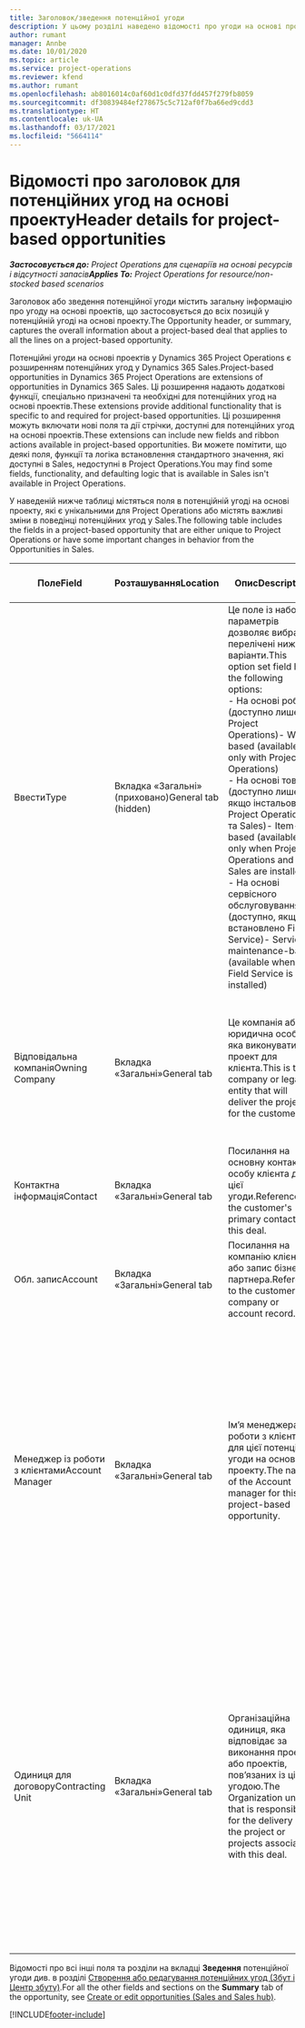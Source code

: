 ```yaml
---
title: Заголовок/зведення потенційної угоди
description: У цьому розділі наведено відомості про угоди на основі проектів, а також позиції потенційної угоди на основі проектів.
author: rumant
manager: Annbe
ms.date: 10/01/2020
ms.topic: article
ms.service: project-operations
ms.reviewer: kfend
ms.author: rumant
ms.openlocfilehash: ab8016014c0af60d1c0dfd37fdd457f279fb8059
ms.sourcegitcommit: df30839484ef278675c5c712af0f7ba66ed9cdd3
ms.translationtype: HT
ms.contentlocale: uk-UA
ms.lasthandoff: 03/17/2021
ms.locfileid: "5664114"
---
```

# <a name="header-details-for-project-based-opportunities"></a><span data-ttu-id="6ff5f-103">Відомості про заголовок для потенційних угод на основі проекту</span><span class="sxs-lookup"><span data-stu-id="6ff5f-103">Header details for project-based opportunities</span></span>

<span data-ttu-id="6ff5f-104">_**Застосовується до:** Project Operations для сценаріїв на основі ресурсів і відсутності запасів_</span><span class="sxs-lookup"><span data-stu-id="6ff5f-104">_**Applies To:** Project Operations for resource/non-stocked based scenarios_</span></span>


<span data-ttu-id="6ff5f-105">Заголовок або зведення потенційної угоди містить загальну інформацію про угоду на основі проектів, що застосовується до всіх позицій у потенційній угоді на основі проекту.</span><span class="sxs-lookup"><span data-stu-id="6ff5f-105">The Opportunity header, or summary, captures the overall information about a project-based deal that applies to all the lines on a project-based opportunity.</span></span>

<span data-ttu-id="6ff5f-106">Потенційні угоди на основі проектів у Dynamics 365 Project Operations є розширенням потенційних угод у Dynamics 365 Sales.</span><span class="sxs-lookup"><span data-stu-id="6ff5f-106">Project-based opportunities in Dynamics 365 Project Operations are extensions of opportunities in Dynamics 365 Sales.</span></span> <span data-ttu-id="6ff5f-107">Ці розширення надають додаткові функції, спеціально призначені та необхідні для потенційних угод на основі проектів.</span><span class="sxs-lookup"><span data-stu-id="6ff5f-107">These extensions provide additional functionality that is specific to and required for project-based opportunities.</span></span> <span data-ttu-id="6ff5f-108">Ці розширення можуть включати нові поля та дії стрічки, доступні для потенційних угод на основі проектів.</span><span class="sxs-lookup"><span data-stu-id="6ff5f-108">These extensions can include new fields and ribbon actions available in project-based opportunities.</span></span> <span data-ttu-id="6ff5f-109">Ви можете помітити, що деякі поля, функції та логіка встановлення стандартного значення, які доступні в Sales, недоступні в Project Operations.</span><span class="sxs-lookup"><span data-stu-id="6ff5f-109">You may find some fields, functionality, and defaulting logic that is available in Sales isn't available in Project Operations.</span></span>

<span data-ttu-id="6ff5f-110">У наведеній нижче таблиці містяться поля в потенційній угоді на основі проекту, які є унікальними для Project Operations або містять важливі зміни в поведінці потенційних угод у Sales.</span><span class="sxs-lookup"><span data-stu-id="6ff5f-110">The following table includes the fields in a project-based opportunity that are either unique to Project Operations or have some important changes in behavior from the Opportunities in Sales.</span></span>

| <span data-ttu-id="6ff5f-111">**Поле**</span><span class="sxs-lookup"><span data-stu-id="6ff5f-111">**Field**</span></span> | <span data-ttu-id="6ff5f-112">**Розташування**</span><span class="sxs-lookup"><span data-stu-id="6ff5f-112">**Location**</span></span> | <span data-ttu-id="6ff5f-113">**Опис**</span><span class="sxs-lookup"><span data-stu-id="6ff5f-113">**Description**</span></span> | <span data-ttu-id="6ff5f-114">**Вплив на наступні етапи**</span><span class="sxs-lookup"><span data-stu-id="6ff5f-114">**Downstream impact**</span></span> |
| --- | --- | --- | --- |
| <span data-ttu-id="6ff5f-115">Ввести</span><span class="sxs-lookup"><span data-stu-id="6ff5f-115">Type</span></span> | <span data-ttu-id="6ff5f-116">Вкладка «Загальні» (приховано)</span><span class="sxs-lookup"><span data-stu-id="6ff5f-116">General tab (hidden)</span></span> | <span data-ttu-id="6ff5f-117">Це поле із набором параметрів дозволяє вибрати перелічені нижче варіанти.</span><span class="sxs-lookup"><span data-stu-id="6ff5f-117">This option set field has the following options:</span></span></br><span data-ttu-id="6ff5f-118">- На основі робіт (доступно лише з Project Operations)</span><span class="sxs-lookup"><span data-stu-id="6ff5f-118">- Work-based (available only with Project Operations)</span></span></br><span data-ttu-id="6ff5f-119">- На основі товарів (доступно лише якщо інстальовано Project Operations та Sales)</span><span class="sxs-lookup"><span data-stu-id="6ff5f-119">- Item-based (available only when Project Operations and Sales are installed)</span></span></br><span data-ttu-id="6ff5f-120">- На основі сервісного обслуговування (доступно, якщо встановлено Field Service)</span><span class="sxs-lookup"><span data-stu-id="6ff5f-120">- Service maintenance-based (available when Field Service is installed)</span></span> | <span data-ttu-id="6ff5f-121">У разі використання Project Operations для цього значення поля автоматично встановлюється значення **На основі робіт**, яке класифікує потенційну угоду як угоду на основі проекту.</span><span class="sxs-lookup"><span data-stu-id="6ff5f-121">When you use Project Operations, this field value is automatically set to **Work-based** which classifies the Opportunity as project-based.</span></span> <span data-ttu-id="6ff5f-122">Потенційна угода має бути угодою на основі проекту, щоб дозволити усі спеціальні розширення та функції на основі проекту пізніше у процесі збуту для цієї угоди.</span><span class="sxs-lookup"><span data-stu-id="6ff5f-122">An Opportunity should be project-based to enable all project-specific extensions and functionality in the downstream sales process for this deal.</span></span> |
| <span data-ttu-id="6ff5f-123">Відповідальна компанія</span><span class="sxs-lookup"><span data-stu-id="6ff5f-123">Owning Company</span></span> | <span data-ttu-id="6ff5f-124">Вкладка «Загальні»</span><span class="sxs-lookup"><span data-stu-id="6ff5f-124">General tab</span></span> | <span data-ttu-id="6ff5f-125">Це компанія або юридична особа, яка виконуватиме проект для клієнта.</span><span class="sxs-lookup"><span data-stu-id="6ff5f-125">This is the company or legal entity that will deliver the project for the customer.</span></span> | <span data-ttu-id="6ff5f-126">Ці відомості поля копіюватимуться до відповідного поля в ціновій пропозиції проекту, створеній з цієї потенційної угоди.</span><span class="sxs-lookup"><span data-stu-id="6ff5f-126">This field information will be copied to the corresponding field on the Project quote that is created from this Opportunity.</span></span> |
| <span data-ttu-id="6ff5f-127">Контактна інформація</span><span class="sxs-lookup"><span data-stu-id="6ff5f-127">Contact</span></span> | <span data-ttu-id="6ff5f-128">Вкладка «Загальні»</span><span class="sxs-lookup"><span data-stu-id="6ff5f-128">General tab</span></span> | <span data-ttu-id="6ff5f-129">Посилання на основну контактну особу клієнта для цієї угоди.</span><span class="sxs-lookup"><span data-stu-id="6ff5f-129">Reference to the customer's primary contact for this deal.</span></span> | |
| <span data-ttu-id="6ff5f-130">Обл. запис</span><span class="sxs-lookup"><span data-stu-id="6ff5f-130">Account</span></span> | <span data-ttu-id="6ff5f-131">Вкладка «Загальні»</span><span class="sxs-lookup"><span data-stu-id="6ff5f-131">General tab</span></span> | <span data-ttu-id="6ff5f-132">Посилання на компанію клієнта або запис бізнес-партнера.</span><span class="sxs-lookup"><span data-stu-id="6ff5f-132">Reference to the customer's company or account record.</span></span> | |
| <span data-ttu-id="6ff5f-133">Менеджер із роботи з клієнтами</span><span class="sxs-lookup"><span data-stu-id="6ff5f-133">Account Manager</span></span> | <span data-ttu-id="6ff5f-134">Вкладка «Загальні»</span><span class="sxs-lookup"><span data-stu-id="6ff5f-134">General tab</span></span> | <span data-ttu-id="6ff5f-135">Ім’я менеджера із роботи з клієнтами для цієї потенційної угоди на основі проекту.</span><span class="sxs-lookup"><span data-stu-id="6ff5f-135">The name of the Account manager for this project-based opportunity.</span></span> | <span data-ttu-id="6ff5f-136">Менеджер із роботи з клієнтами відповідає за керування зв’язками з клієнтом до завершення цього проекту.</span><span class="sxs-lookup"><span data-stu-id="6ff5f-136">The Account manager is responsible for managing the relationship with the customer through the completion of this project.</span></span> <span data-ttu-id="6ff5f-137">На основі запису планованого ресурсу, прив’язаного до менеджера із роботи з клієнтами, для одиниці з договору встановлюється значення за замовчуванням.</span><span class="sxs-lookup"><span data-stu-id="6ff5f-137">Based on the bookable resource record tied to the Account manager, the contracting unit is defaulted.</span></span> |
| <span data-ttu-id="6ff5f-138">Одиниця для договору</span><span class="sxs-lookup"><span data-stu-id="6ff5f-138">Contracting Unit</span></span> | <span data-ttu-id="6ff5f-139">Вкладка «Загальні»</span><span class="sxs-lookup"><span data-stu-id="6ff5f-139">General tab</span></span> | <span data-ttu-id="6ff5f-140">Організаційна одиниця, яка відповідає за виконання проекту або проектів, пов’язаних із цією угодою.</span><span class="sxs-lookup"><span data-stu-id="6ff5f-140">The Organization unit that is responsible for the delivery of the project or projects associated with this deal.</span></span> | <span data-ttu-id="6ff5f-141">Одиниця для договору — це підрозділ компанії, який виконуватиме проекти після закриття угоди.</span><span class="sxs-lookup"><span data-stu-id="6ff5f-141">The contracting unit is the division of the company that will complete the project(s) after the deal is closed.</span></span> <span data-ttu-id="6ff5f-142">Кожна одиниця для договору має грошову одиницю, і ця грошова одиниця використовується для звіту із запланованих і фактичних витрат, що виникли під час реалізації проекту.</span><span class="sxs-lookup"><span data-stu-id="6ff5f-142">Every contracting unit has a currency, and this currency is used to report estimated and actual costs incurred during the project.</span></span> |

<span data-ttu-id="6ff5f-143">Відомості про всі інші поля та розділи на вкладці **Зведення** потенційної угоди див. в розділі [Створення або редагування потенційних угод (Збут і Центр збуту)](https://docs.microsoft.com/dynamics365/sales-enterprise/create-edit-opportunity-sales).</span><span class="sxs-lookup"><span data-stu-id="6ff5f-143">For all the other fields and sections on the **Summary** tab of the opportunity, see [Create or edit opportunities (Sales and Sales hub)](https://docs.microsoft.com/dynamics365/sales-enterprise/create-edit-opportunity-sales).</span></span>


[!INCLUDE[footer-include](../includes/footer-banner.md)]
